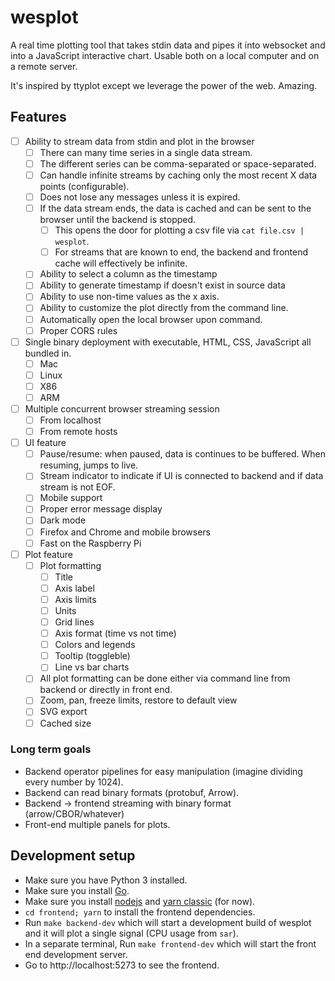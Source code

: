 wesplot
=======

A real time plotting tool that takes stdin data and pipes it into websocket and
into a JavaScript interactive chart. Usable both on a local computer and on a
remote server.

It's inspired by ttyplot except we leverage the power of the web. Amazing.

Features
--------

- [ ] Ability to stream data from stdin and plot in the browser
  - [ ] There can many time series in a single data stream.
  - [ ] The different series can be comma-separated or space-separated.
  - [ ] Can handle infinite streams by caching only the most recent X data points (configurable).
  - [ ] Does not lose any messages unless it is expired.
  - [ ] If the data stream ends, the data is cached and can be sent to the browser until the backend is stopped.
    - [ ] This opens the door for plotting a csv file via `cat file.csv | wesplot`.
    - [ ] For streams that are known to end, the backend and frontend cache will effectively be infinite.
  - [ ] Ability to select a column as the timestamp
  - [ ] Ability to generate timestamp if doesn't exist in source data
  - [ ] Ability to use non-time values as the x axis.
  - [ ] Ability to customize the plot directly from the command line.
  - [ ] Automatically open the local browser upon command.
  - [ ] Proper CORS rules
- [ ] Single binary deployment with executable, HTML, CSS, JavaScript all bundled in.
  - [ ] Mac
  - [ ] Linux
  - [ ] X86
  - [ ] ARM
- [ ] Multiple concurrent browser streaming session
  - [ ] From localhost
  - [ ] From remote hosts
- [ ] UI feature
  - [ ] Pause/resume: when paused, data is continues to be buffered. When resuming, jumps to live.
  - [ ] Stream indicator to indicate if UI is connected to backend and if data stream is not EOF.
  - [ ] Mobile support
  - [ ] Proper error message display
  - [ ] Dark mode
  - [ ] Firefox and Chrome and mobile browsers
  - [ ] Fast on the Raspberry Pi
- [ ] Plot feature
  - [ ] Plot formatting
    - [ ] Title
    - [ ] Axis label
    - [ ] Axis limits
    - [ ] Units
    - [ ] Grid lines
    - [ ] Axis format (time vs not time)
    - [ ] Colors and legends
    - [ ] Tooltip (toggleble)
    - [ ] Line vs bar charts
  - [ ] All plot formatting can be done either via command line from backend or directly in front end.
  - [ ] Zoom, pan, freeze limits, restore to default view
  - [ ] SVG export
  - [ ] Cached size

### Long term goals

- Backend operator pipelines for easy manipulation (imagine dividing every number by 1024).
- Backend can read binary formats (protobuf, Arrow).
- Backend -> frontend streaming with binary format (arrow/CBOR/whatever)
- Front-end multiple panels for plots.

Development setup
-----------------

- Make sure you have Python 3 installed.
- Make sure you install [Go](https://go.dev/).
- Make sure you install [nodejs](https://nodejs.org/en) and [yarn classic](https://classic.yarnpkg.com/en/docs/install) (for now).
- `cd frontend; yarn` to install the frontend dependencies.
- Run `make backend-dev` which will start a development build of wesplot and it will plot a single signal (CPU usage from `sar`).
- In a separate terminal, Run `make frontend-dev` which will start the front end development server.
- Go to http://localhost:5273 to see the frontend.
